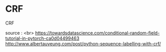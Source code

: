 # CRF
CRF

source : <br\>
https://towardsdatascience.com/conditional-random-field-tutorial-in-pytorch-ca0d04499463
http://www.albertauyeung.com/post/python-sequence-labelling-with-crf/
